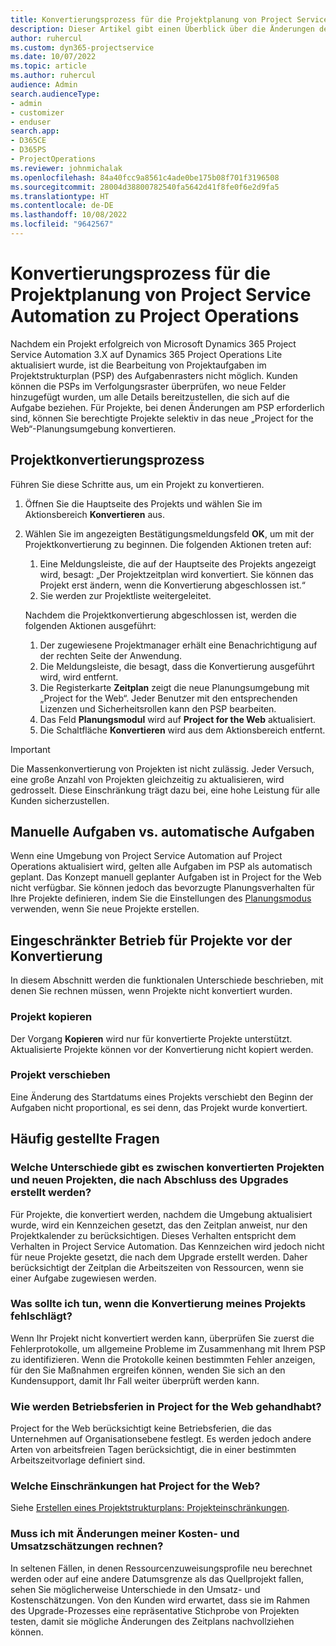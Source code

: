 ```yaml
---
title: Konvertierungsprozess für die Projektplanung von Project Service Automation zu Project Operations
description: Dieser Artikel gibt einen Überblick über die Änderungen der Funktionen für Microsoft Dynamics 365 Project Service Automation auf Dynamics 365 Project Operations.
author: ruhercul
ms.custom: dyn365-projectservice
ms.date: 10/07/2022
ms.topic: article
ms.author: ruhercul
audience: Admin
search.audienceType:
- admin
- customizer
- enduser
search.app:
- D365CE
- D365PS
- ProjectOperations
ms.reviewer: johnmichalak
ms.openlocfilehash: 84a40fcc9a8561c4ade0be175b08f701f3196508
ms.sourcegitcommit: 28004d38800782540fa5642d41f8fe0f6e2d9fa5
ms.translationtype: HT
ms.contentlocale: de-DE
ms.lasthandoff: 10/08/2022
ms.locfileid: "9642567"
---
```

# <a name="project-service-automation-to-project-operations-project-scheduling-conversion-process"></a>Konvertierungsprozess für die Projektplanung von Project Service Automation zu Project Operations

Nachdem ein Projekt erfolgreich von Microsoft Dynamics 365 Project Service Automation 3.X auf Dynamics 365 Project Operations Lite aktualisiert wurde, ist die Bearbeitung von Projektaufgaben im Projektstrukturplan (PSP) des Aufgabenrasters nicht möglich. Kunden können die PSPs im Verfolgungsraster überprüfen, wo neue Felder hinzugefügt wurden, um alle Details bereitzustellen, die sich auf die Aufgabe beziehen. Für Projekte, bei denen Änderungen am PSP erforderlich sind, können Sie berechtigte Projekte selektiv in das neue „Project for the Web“-Planungsumgebung konvertieren.

## <a name="project-conversion-process"></a>Projektkonvertierungsprozess

Führen Sie diese Schritte aus, um ein Projekt zu konvertieren.

1. Öffnen Sie die Hauptseite des Projekts und wählen Sie im Aktionsbereich **Konvertieren** aus.
1. Wählen Sie im angezeigten Bestätigungsmeldungsfeld **OK**, um mit der Projektkonvertierung zu beginnen. Die folgenden Aktionen treten auf:

    1. Eine Meldungsleiste, die auf der Hauptseite des Projekts angezeigt wird, besagt: „Der Projektzeitplan wird konvertiert. Sie können das Projekt erst ändern, wenn die Konvertierung abgeschlossen ist.“
    1. Sie werden zur Projektliste weitergeleitet.

    Nachdem die Projektkonvertierung abgeschlossen ist, werden die folgenden Aktionen ausgeführt:

    1. Der zugewiesene Projektmanager erhält eine Benachrichtigung auf der rechten Seite der Anwendung.
    1. Die Meldungsleiste, die besagt, dass die Konvertierung ausgeführt wird, wird entfernt.
    1. Die Registerkarte **Zeitplan** zeigt die neue Planungsumgebung mit „Project for the Web“. Jeder Benutzer mit den entsprechenden Lizenzen und Sicherheitsrollen kann den PSP bearbeiten.
    1. Das Feld **Planungsmodul** wird auf **Project for the Web** aktualisiert.
    1. Die Schaltfläche **Konvertieren** wird aus dem Aktionsbereich entfernt.

> [!IMPORTANT]
> Die Massenkonvertierung von Projekten ist nicht zulässig. Jeder Versuch, eine große Anzahl von Projekten gleichzeitig zu aktualisieren, wird gedrosselt. Diese Einschränkung trägt dazu bei, eine hohe Leistung für alle Kunden sicherzustellen.

## <a name="manual-tasks-vs-automatic-tasks"></a>Manuelle Aufgaben vs. automatische Aufgaben

Wenn eine Umgebung von Project Service Automation auf Project Operations aktualisiert wird, gelten alle Aufgaben im PSP als automatisch geplant. Das Konzept manuell geplanter Aufgaben ist in Project for the Web nicht verfügbar. Sie können jedoch das bevorzugte Planungsverhalten für Ihre Projekte definieren, indem Sie die Einstellungen des [Planungsmodus](/project-management/scheduling-modes.md) verwenden, wenn Sie neue Projekte erstellen.

## <a name="restricted-operations-for-pre-conversion-projects"></a>Eingeschränkter Betrieb für Projekte vor der Konvertierung

In diesem Abschnitt werden die funktionalen Unterschiede beschrieben, mit denen Sie rechnen müssen, wenn Projekte nicht konvertiert wurden.

### <a name="copy-project"></a>Projekt kopieren

Der Vorgang **Kopieren** wird nur für konvertierte Projekte unterstützt. Aktualisierte Projekte können vor der Konvertierung nicht kopiert werden.

### <a name="move-project"></a>Projekt verschieben

Eine Änderung des Startdatums eines Projekts verschiebt den Beginn der Aufgaben nicht proportional, es sei denn, das Projekt wurde konvertiert.

## <a name="frequently-asked-questions"></a>Häufig gestellte Fragen

### <a name="what-are-the-differences-between-converted-projects-and-new-projects-that-are-created-after-the-upgrade-has-been-completed"></a>Welche Unterschiede gibt es zwischen konvertierten Projekten und neuen Projekten, die nach Abschluss des Upgrades erstellt werden?

Für Projekte, die konvertiert werden, nachdem die Umgebung aktualisiert wurde, wird ein Kennzeichen gesetzt, das den Zeitplan anweist, nur den Projektkalender zu berücksichtigen. Dieses Verhalten entspricht dem Verhalten in Project Service Automation. Das Kennzeichen wird jedoch nicht für neue Projekte gesetzt, die nach dem Upgrade erstellt werden. Daher berücksichtigt der Zeitplan die Arbeitszeiten von Ressourcen, wenn sie einer Aufgabe zugewiesen werden.

### <a name="what-should-i-do-if-my-project-fails-to-be-converted"></a>Was sollte ich tun, wenn die Konvertierung meines Projekts fehlschlägt?

Wenn Ihr Projekt nicht konvertiert werden kann, überprüfen Sie zuerst die Fehlerprotokolle, um allgemeine Probleme im Zusammenhang mit Ihrem PSP zu identifizieren. Wenn die Protokolle keinen bestimmten Fehler anzeigen, für den Sie Maßnahmen ergreifen können, wenden Sie sich an den Kundensupport, damit Ihr Fall weiter überprüft werden kann.

### <a name="how-are-business-closures-handled-in-project-for-the-web"></a>Wie werden Betriebsferien in Project for the Web gehandhabt?

Project for the Web berücksichtigt keine Betriebsferien, die das Unternehmen auf Organisationsebene festlegt. Es werden jedoch andere Arten von arbeitsfreien Tagen berücksichtigt, die in einer bestimmten Arbeitszeitvorlage definiert sind.

### <a name="what-are-the-limitations-of-project-for-the-web"></a>Welche Einschränkungen hat Project for the Web?

Siehe [Erstellen eines Projektstrukturplans: Projekteinschränkungen](/project-management/create-wbs#project-limitations.md).

### <a name="can-i-expect-changes-to-my-cost-and-sales-estimates"></a>Muss ich mit Änderungen meiner Kosten- und Umsatzschätzungen rechnen?

In seltenen Fällen, in denen Ressourcenzuweisungsprofile neu berechnet werden oder auf eine andere Datumsgrenze als das Quellprojekt fallen, sehen Sie möglicherweise Unterschiede in den Umsatz- und Kostenschätzungen. Von den Kunden wird erwartet, dass sie im Rahmen des Upgrade-Prozesses eine repräsentative Stichprobe von Projekten testen, damit sie mögliche Änderungen des Zeitplans nachvollziehen können.
